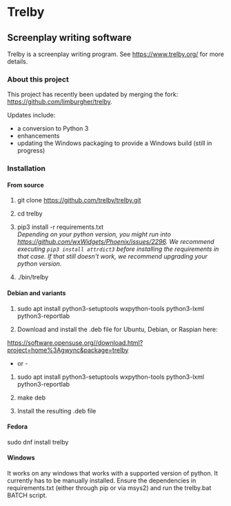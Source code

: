 # Trelby
## Screenplay writing software
Trelby is a screenplay writing program. See https://www.trelby.org/ for
more details.

### About this project
This project has recently been updated by merging the fork: https://github.com/limburgher/trelby.

Updates include:
- a conversion to Python 3
- enhancements
- updating the Windows packaging to provide a Windows build (still in progress)

### Installation

#### From source

1. git clone https://github.com/trelby/trelby.git

2. cd trelby

3. pip3 install -r requirements.txt  
   *Depending on your python version, you might run into https://github.com/wxWidgets/Phoenix/issues/2296. We recommend executing `pip3 install attrdict3` before installing the requirements in that case. If that still doesn't work, we recommend upgrading your python version.*

4. ./bin/trelby

#### Debian and variants

1. sudo apt install python3-setuptools wxpython-tools python3-lxml python3-reportlab

2. Download and install the .deb file for Ubuntu, Debian, or Raspian here:

https://software.opensuse.org//download.html?project=home%3Agwync&package=trelby

- or -

1. sudo apt install python3-setuptools wxpython-tools python3-lxml python3-reportlab

2. make deb

3. Install the resulting .deb file

#### Fedora

sudo dnf install trelby

#### Windows

It works on any windows that works with a supported version of python. It currently has to be manually installed. Ensure the dependencies in requirements.txt (either through pip or via msys2) and run the trelby.bat BATCH script.
